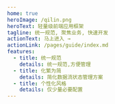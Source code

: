 ```yaml
---
home: true
heroImage: /qilin.png
heroText: 轻量级前端应用框架
tagline: 统一规范, 聚焦业务, 快速开发
actionText: 马上进入 →
actionLink: /pages/guide/index.md
features:
  - title: 统一规范
    details: 统一规范,方便管理
  - title: 化繁为简
    details: 简化数据流状态管理方案
  - title: 个性化风格
    details: 仅少量必要配置
---
```


<ClientOnly>
  <Footer/>
</ClientOnly>
